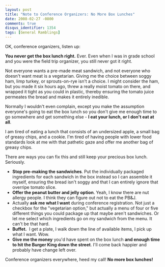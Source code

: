 ```yaml
---
layout: post
title: "Note to Conference Organizers: No More Box Lunches"
date: 2008-02-27 -0800
comments: true
disqus_identifier: 1354
tags: [General Ramblings]
---
```

OK, conference organizers, listen up:

**You never get the box lunch right.** Ever. Even when I was in grade
school and you were the field trip organizer, you still never got it
right.

Not everyone wants a pre-made meat sandwich, and not everyone who
doesn't want meat is a vegetarian. Giving me the choice between soggy
ham, limp turkey, or sprouts-on-rye isn't a choice. I might consider the
ham, but you made it six hours ago, threw a really moist tomato on
there, and wrapped it tight as you could in plastic, thereby ensuring
the tomato juice permeates the bread and makes it entirely inedible.

Normally I wouldn't even complain, except you make the assumption
everyone's going to eat the box lunch so you don't give me enough time
to go somewhere and get something else - **I eat your lunch, or I don't
eat at all**.

I am tired of eating a lunch that consists of an undersized apple, a
small bag of greasy chips, and a cookie. I'm tired of having people with
lower food standards look at me with that pathetic gaze and offer me
another bag of greasy chips.

There are ways you can fix this and still keep your precious box lunch.
Seriously.

-   **Stop pre-making the sandwiches**. Put the individually packaged
    ingredients for each sandwich in the box instead so I can assemble
    it myself, ensuring the bread isn't soggy and that I can entirely
    ignore that overripe tomato slice.
-   **Offer the peanut butter and jelly option**. Yeah, I know there are
    nut allergy people. I think they can figure out not to eat the PB&J.
-   Actually **ask me what I want** during conference registration. Not
    just a checkbox for the "vegetarian option," but actually a menu of
    four or five different things you could package up that maybe aren't
    sandwiches. Or let me select which ingredients go on my sandwich
    from the menu. It can't be that hard.
-   **Buffet.**  I get a plate, I walk down the line of available items,
    I pick up what I want. Wow.
-   **Give me the money** you'd have spent on the box lunch **and enough
    time to hit the Burger King down the street**. I'll come back
    happier and probably have change left over.

Conference organizers everywhere, heed my call! **No more box lunches!**

